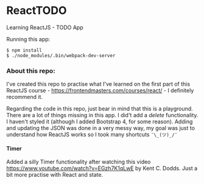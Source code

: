 # ReactTODO
Learning ReactJS - TODO App

Running this app:

```
$ npm install
$ ./node_modules/.bin/webpack-dev-server
```
  
### About this repo:
I've created this repo to practise what I've learned on the first part of this ReactJS course - https://frontendmasters.com/courses/react/ - I definitely recommend it.

Regarding the code in this repo, just bear in mind that this is a playground. There are a lot of things missing in this app.
I did't add a _delete_ functionality. I haven't styled it (although I added Bootstrap 4, for some reason).
Adding and updating the JSON was done in a very messy way, my goal was just to understand how ReactJS works so I took many shortcuts `¯\_(ツ)_/¯`

#### Timer
Added a silly Timer functionality after watching this video https://www.youtube.com/watch?v=EGzh7K1qLwE by Kent C. Dodds. Just a bit more practise with React and state.
